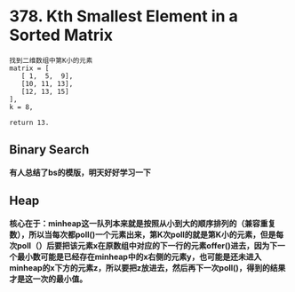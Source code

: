 # 378. Kth Smallest Element in a Sorted Matrix

```
找到二维数组中第K小的元素
matrix = [
   [ 1,  5,  9],
   [10, 11, 13],
   [12, 13, 15]
],
k = 8,

return 13.
```

## Binary Search
**有人总结了bs的模版，明天好好学习一下**

## Heap
**核心在于：minheap这一队列本来就是按照从小到大的顺序排列的（兼容重复数），所以当每次都poll()一个元素出来，第K次poll的就是第K小的元素，但是每次poll（）后要把该元素x在原数组中对应的下一行的元素offer()进去，因为下一个最小数可能是已经存在minheap中的x右侧的元素y，也可能是还未进入minheap的x下方的元素z，所以要把z放进去，然后再下一次poll()，得到的结果才是这一次的最小值。**





